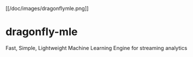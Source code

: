 [[/doc/images/dragonflymle.png]]

# dragonfly-mle

Fast, Simple, Lightweight Machine Learning Engine for streaming analytics
